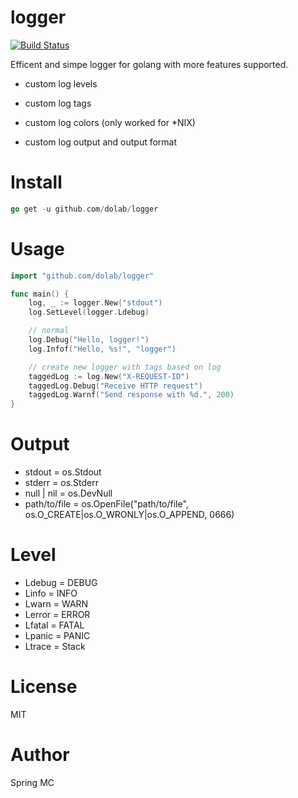 # logger

[![Build Status](https://travis-ci.org/dolab/logger.svg?branch=master)](https://travis-ci.org/dolab/logger)

Efficent and simpe logger for golang with more features supported.

- custom log levels

- custom log tags

- custom log colors (only worked for *NIX)

- custom log output and output format

# Install

```go
go get -u github.com/dolab/logger
```

# Usage
```go
import "github.com/dolab/logger"

func main() {
    log, _ := logger.New("stdout")
    log.SetLevel(logger.Ldebug)

    // normal
    log.Debug("Hello, logger!")
    log.Infof("Hello, %s!", "logger")

    // create new logger with tags based on log
    taggedLog := log.New("X-REQUEST-ID")
    taggedLog.Debug("Receive HTTP request")
    taggedLog.Warnf("Send response with %d.", 200)
}
```

# Output

- stdout = os.Stdout
- stderr = os.Stderr
- null | nil = os.DevNull
- path/to/file = os.OpenFile("path/to/file", os.O_CREATE|os.O_WRONLY|os.O_APPEND, 0666)

# Level

- Ldebug = DEBUG
- Linfo = INFO
- Lwarn = WARN
- Lerror = ERROR
- Lfatal = FATAL
- Lpanic = PANIC
- Ltrace = Stack

# License

MIT

# Author

Spring MC
